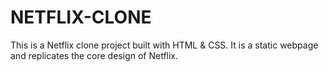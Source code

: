 # NETFLIX-CLONE
This is a Netflix clone project built with HTML & CSS.
It is a static webpage and replicates the core design of Netflix.
